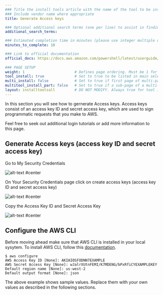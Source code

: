 ```yaml
---
### Title the install tools article with the name of the tool to be installed
### Include vendor name where appropriate
title: Generate Access keys

### Optional additional search terms (one per line) to assist in finding the article
additional_search_terms:

### Estimated completion time in minutes (please use integer multiple of 5)
minutes_to_complete: 10

### Link to official documentation
official_docs: https://docs.aws.amazon.com/powershell/latest/userguide/pstools-appendix-sign-up.html https://docs.aws.amazon.com/cli/latest/userguide/cli-configure-quickstart.html
 
### PAGE SETUP
weight: 1                       # Defines page ordering. Must be 1 for first (or only) page.
tool_install: true              # Set to true to be listed in main selection page, else false
multi_install: false            # Set to true if first page of multi-page article, else false
multitool_install_part: false   # Set to true if a sub-page of a multi-page article, else false
layout: installtoolsall         # DO NOT MODIFY. Always true for tool install articles
---
```


In this section you will see how to gernerate Access keys. Access keys consist of an access key ID and secret access key, which are used to sign programmatic requests that you make to AWS. 

Feel free to seek out additional login tutorials or add more information to this page. 

## Generate Access keys (access key ID and secret access key)
 
Go to My Security Credentials
   
![alt-text #center](https://user-images.githubusercontent.com/87687468/190137370-87b8ca2a-0b38-4732-80fc-3ea70c72e431.png "Security credentials")

On Your Security Credentials page click on create access keys (access key ID and secret access key)
   
![alt-text #center](https://user-images.githubusercontent.com/87687468/190137925-c725359a-cdab-468f-8195-8cce9c1be0ae.png "Access keys")
   
Copy the Access Key ID and Secret Access Key 

![alt-text #center](https://user-images.githubusercontent.com/87687468/190138349-7cc0007c-def1-48b7-ad1e-4ee5b97f4b90.png "Copy keys")

## Configure the AWS CLI

Before moving ahead make sure that AWS CLI is installed in your local sysytem. To install AWS CLI, follow this [documentation](/install-guides/aws-cli).

```console
$ aws configure
AWS Access Key ID [None]: AKIAIOSFODNN7EXAMPLE
AWS Secret Access Key [None]: wJalrXUtnFEMI/K7MDENG/bPxRfiCYEXAMPLEKEY
Default region name [None]: us-west-2
Default output format [None]: json
```

The above example shows sample values. Replace them with your own values as described in the following sections.
